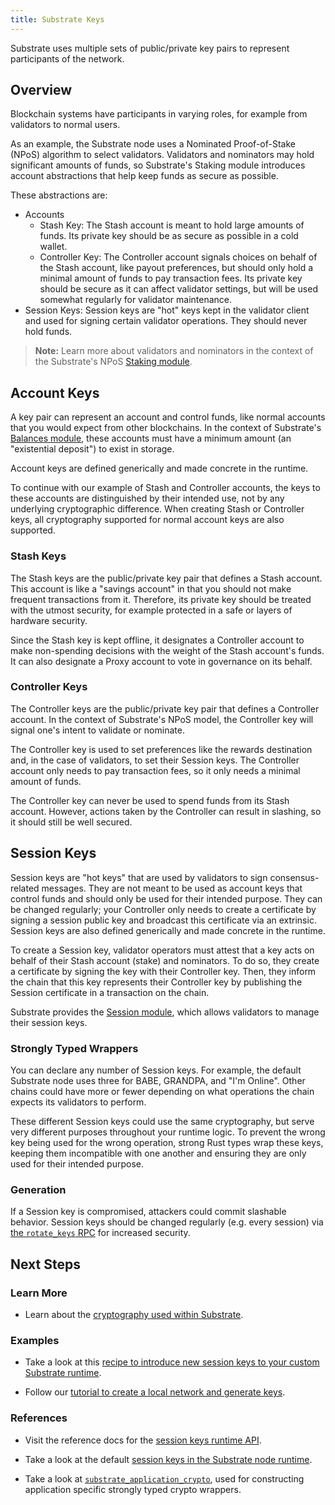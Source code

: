```yaml
---
title: Substrate Keys
---
```


Substrate uses multiple sets of public/private key pairs to represent
participants of the network.

## Overview

Blockchain systems have participants in varying roles, for example from
validators to normal users.

As an example, the Substrate node uses a Nominated Proof-of-Stake (NPoS)
algorithm to select validators. Validators and nominators may hold significant
amounts of funds, so Substrate's Staking module introduces account abstractions
that help keep funds as secure as possible.

These abstractions are:

- Accounts
    - Stash Key: The Stash account is meant to hold large amounts of funds. Its
      private key should be as secure as possible in a cold wallet.
    - Controller Key: The Controller account signals choices on behalf of the
      Stash account, like payout preferences, but should only hold a minimal
      amount of funds to pay transaction fees. Its private key should be secure
      as it can affect validator settings, but will be used somewhat regularly
      for validator maintenance. 
- Session Keys: Session keys are "hot" keys kept in the validator client and
  used for signing certain validator operations. They should never hold funds.

 > **Note:** Learn more about validators and nominators in the context of the
 > Substrate's NPoS [Staking module](/rustdocs/master/srml_staking/index.html).

## Account Keys

A key pair can represent an account and control funds, like normal accounts that
you would expect from other blockchains. In the context of Substrate's [Balances
module](/rustdocs/master/srml_balances/index.html), these accounts must have a
minimum amount (an "existential deposit") to exist in storage.

Account keys are defined generically and made concrete in the runtime.

To continue with our example of Stash and Controller accounts, the keys to these
accounts are distinguished by their intended use, not by any underlying
cryptographic difference. When creating Stash or Controller keys, all
cryptography supported for normal account keys are also supported.

### Stash Keys

The Stash keys are the public/private key pair that defines a Stash account.
This account is like a "savings account" in that you should not make frequent
transactions from it. Therefore, its private key should be treated with the
utmost security, for example protected in a safe or layers of hardware security.

Since the Stash key is kept offline, it designates a Controller account to make
non-spending decisions with the weight of the Stash account's funds. It can also
designate a Proxy account to vote in governance on its behalf.

### Controller Keys

The Controller keys are the public/private key pair that defines a Controller
account. In the context of Substrate's NPoS model, the Controller key will
signal one's intent to validate or nominate.

The Controller key is used to set preferences like the rewards destination and,
in the case of validators, to set their Session keys. The Controller account
only needs to pay transaction fees, so it only needs a minimal amount of funds.

The Controller key can never be used to spend funds from its Stash account.
However, actions taken by the Controller can result in slashing, so it should
still be well secured.

## Session Keys

Session keys are "hot keys" that are used by validators to sign
consensus-related messages. They are not meant to be used as account keys that
control funds and should only be used for their intended purpose. They can be
changed regularly; your Controller only needs to create a certificate by signing
a session public key and broadcast this certificate via an extrinsic. Session
keys are also defined generically and made concrete in the runtime.

To create a Session key, validator operators must attest that a key acts on
behalf of their Stash account (stake) and nominators. To do so, they create a
certificate by signing the key with their Controller key. Then, they inform the
chain that this key represents their Controller key by publishing the Session
certificate in a transaction on the chain.

Substrate provides the [Session
module](/rustdocs/master/srml_session/index.html), which allows validators to
manage their session keys.

### Strongly Typed Wrappers

You can declare any number of Session keys. For example, the default Substrate
node uses three for BABE, GRANDPA, and "I'm Online". Other chains could have
more or fewer depending on what operations the chain expects its validators to
perform.

These different Session keys could use the same cryptography, but serve very
different purposes throughout your runtime logic. To prevent the wrong key being
used for the wrong operation, strong Rust types wrap these keys, keeping them
incompatible with one another and ensuring they are only used for their intended
purpose.

### Generation

If a Session key is compromised, attackers could commit slashable behavior.
Session keys should be changed regularly (e.g. every session) via [the
`rotate_keys`
RPC](/rustdocs/master/substrate_rpc/author/trait.AuthorApi.html#tymethod.rotate_keys)
for increased security.

## Next Steps

### Learn More

* Learn about the [cryptography used within
  Substrate](conceptual/cryptography/index.md).

### Examples

* Take a look at this [recipe to introduce new session keys to your custom
  Substrate runtime](TODO).

* Follow our [tutorial to create a local network and generate keys](TODO).

### References

* Visit the reference docs for the [session keys runtime
  API](/rustdocs/master/substrate_session/trait.SessionKeys.html).

* Take a look at the default [session keys in the Substrate node
  runtime](/rustdocs/master/node_runtime/struct.SessionKeys.html).

* Take a look at
  [`substrate_application_crypto`](/rustdocs/master/substrate_application_crypto/index.html),
  used for constructing application specific strongly typed crypto wrappers.
